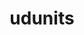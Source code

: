 ---
title: "udunits"
layout: cache
categories: [package, v0.18.0]
meta: {"versions": ["2.2.28"], "compilers": ["gcc@=7.5.0"], "oss": ["ubuntu18.04"], "platforms": ["linux"], "targets": ["x86_64"], "stacks": ["e4s", "root"], "num_specs": 1, "num_specs_by_stack": {"e4s": 1, "root": 1}}
spec_details: [{"hash": "uelqfnkhg7nyzh23evicebnhqsiq33qf", "compiler": "gcc@=7.5.0", "versions": ["2.2.28"], "os": "ubuntu18.04", "platform": "linux", "target": "x86_64", "variants": [], "stacks": ["e4s", "root"], "size": "-", "tarball": "https://binaries.spack.io/releases/v0.18.0/build_cache/linux-ubuntu18.04-x86_64/gcc-7.5.0/udunits-2.2.28/linux-ubuntu18.04-x86_64-gcc-7.5.0-udunits-2.2.28-uelqfnkhg7nyzh23evicebnhqsiq33qf.spack"}]
---